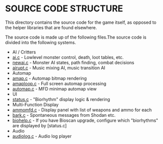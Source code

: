 SOURCE CODE STRUCTURE
=====================

This directory contains the source code for the game itself, as opposed to the helper libraries that are found elsewhere.

The source code is made up of the following files.The source code is divided into the following systems.

* AI / Critters
 * [ai.c](/nothings/shockmac/blob/master/ShockMac/game/AI.C)             - Lowlevel monster control, death, loot tables, etc.
 * [newai.c](/nothings/shockmac/blob/master/ShockMac/game/NEWAI.C)       - Monster AI states, path finding, combat decisions
 * [airupt.c](/nothings/shockmac/blob/master/ShockMac/game/AIRUPT.C)     - Music mixing AI, music transition AI
* Automap
 * [amap.c](/nothings/shockmac/blob/master/ShockMac/game/AMAP.C)         - Automap bitmap rendering
 * [amaploop.c](/nothings/shockmac/blob/master/ShockMac/game/AMAPLOOP.C) - Full screen automap processing
 * [automap.c](/nothings/shockmac/blob/master/ShockMac/game/AUTOMAP.C)   - MFD minimap automap view
* UI
 * [status.c](/nothings/shockmac/blob/master/ShockMac/game/STATUS.C)     - "Biorhythm" display logic & rendering
 * Multi-Function Display
  * [ammomfd.c](/nothings/shockmac/blob/master/ShockMac/game/AMMOMFD.C)  - Display panel with list of weapons and ammo for each
  * [bark.c](/nothings/shockmac/blob/master/ShockMac/game/BARK.C)        - Spontaneous messages from Shodan etc.
  * [biohelp.c](/nothings/shockmac/blob/master/ShockMac/game/BIOHELP.C)  - If you have Bioscan upgrade, configure which "biorhythms" are displayed by [status.c]
* Audio
 * [audiolog.c](/nothings/shockmac/blob/master/ShockMac/game/AUDIOLOG.C) - Audio log player

<!--done A*.c, B*.c--!>
